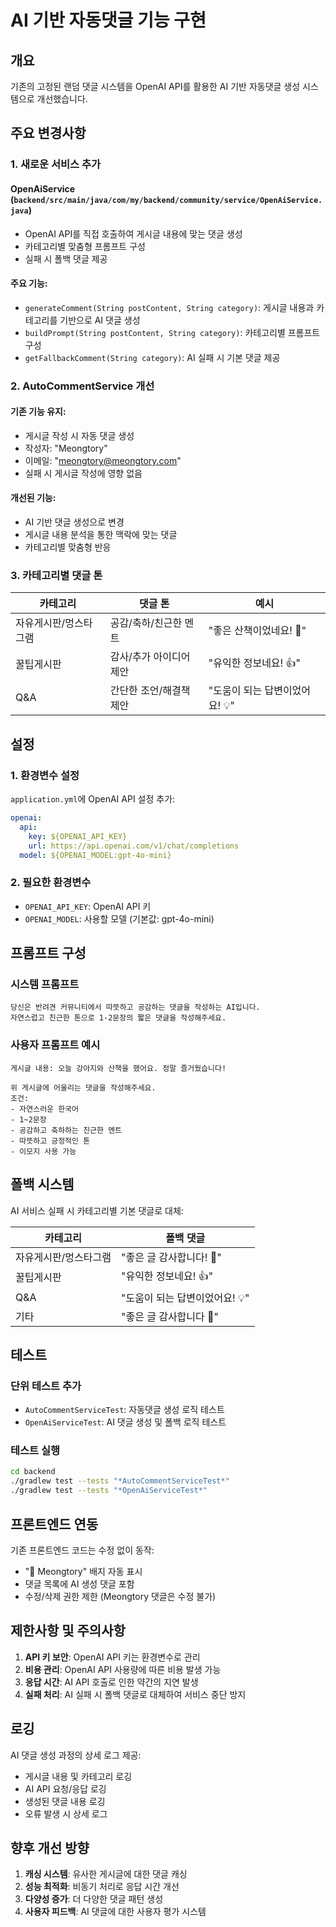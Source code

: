 # AI 기반 자동댓글 기능 구현

## 개요

기존의 고정된 랜덤 댓글 시스템을 OpenAI API를 활용한 AI 기반 자동댓글 생성 시스템으로 개선했습니다.

## 주요 변경사항

### 1. 새로운 서비스 추가

#### OpenAiService (`backend/src/main/java/com/my/backend/community/service/OpenAiService.java`)
- OpenAI API를 직접 호출하여 게시글 내용에 맞는 댓글 생성
- 카테고리별 맞춤형 프롬프트 구성
- 실패 시 폴백 댓글 제공

#### 주요 기능:
- `generateComment(String postContent, String category)`: 게시글 내용과 카테고리를 기반으로 AI 댓글 생성
- `buildPrompt(String postContent, String category)`: 카테고리별 프롬프트 구성
- `getFallbackComment(String category)`: AI 실패 시 기본 댓글 제공

### 2. AutoCommentService 개선

#### 기존 기능 유지:
- 게시글 작성 시 자동 댓글 생성
- 작성자: "Meongtory"
- 이메일: "meongtory@meongtory.com"
- 실패 시 게시글 작성에 영향 없음

#### 개선된 기능:
- AI 기반 댓글 생성으로 변경
- 게시글 내용 분석을 통한 맥락에 맞는 댓글
- 카테고리별 맞춤형 반응

### 3. 카테고리별 댓글 톤

| 카테고리 | 댓글 톤 | 예시 |
|---------|---------|------|
| 자유게시판/멍스타그램 | 공감/축하/친근한 멘트 | "좋은 산책이었네요! 🐾" |
| 꿀팁게시판 | 감사/추가 아이디어 제안 | "유익한 정보네요! 👍" |
| Q&A | 간단한 조언/해결책 제안 | "도움이 되는 답변이었어요! 💡" |

## 설정

### 1. 환경변수 설정

`application.yml`에 OpenAI API 설정 추가:
```yaml
openai:
  api:
    key: ${OPENAI_API_KEY}
    url: https://api.openai.com/v1/chat/completions
  model: ${OPENAI_MODEL:gpt-4o-mini}
```

### 2. 필요한 환경변수
- `OPENAI_API_KEY`: OpenAI API 키
- `OPENAI_MODEL`: 사용할 모델 (기본값: gpt-4o-mini)

## 프롬프트 구성

### 시스템 프롬프트
```
당신은 반려견 커뮤니티에서 따뜻하고 공감하는 댓글을 작성하는 AI입니다. 
자연스럽고 친근한 톤으로 1-2문장의 짧은 댓글을 작성해주세요.
```

### 사용자 프롬프트 예시
```
게시글 내용: 오늘 강아지와 산책을 했어요. 정말 즐거웠습니다!

위 게시글에 어울리는 댓글을 작성해주세요.
조건:
- 자연스러운 한국어
- 1~2문장
- 공감하고 축하하는 친근한 멘트
- 따뜻하고 긍정적인 톤
- 이모지 사용 가능
```

## 폴백 시스템

AI 서비스 실패 시 카테고리별 기본 댓글로 대체:

| 카테고리 | 폴백 댓글 |
|---------|-----------|
| 자유게시판/멍스타그램 | "좋은 글 감사합니다! 🐾" |
| 꿀팁게시판 | "유익한 정보네요! 👍" |
| Q&A | "도움이 되는 답변이었어요! 💡" |
| 기타 | "좋은 글 감사합니다 🙌" |

## 테스트

### 단위 테스트 추가
- `AutoCommentServiceTest`: 자동댓글 생성 로직 테스트
- `OpenAiServiceTest`: AI 댓글 생성 및 폴백 로직 테스트

### 테스트 실행
```bash
cd backend
./gradlew test --tests "*AutoCommentServiceTest*"
./gradlew test --tests "*OpenAiServiceTest*"
```

## 프론트엔드 연동

기존 프론트엔드 코드는 수정 없이 동작:
- "🐾 Meongtory" 배지 자동 표시
- 댓글 목록에 AI 생성 댓글 포함
- 수정/삭제 권한 제한 (Meongtory 댓글은 수정 불가)

## 제한사항 및 주의사항

1. **API 키 보안**: OpenAI API 키는 환경변수로 관리
2. **비용 관리**: OpenAI API 사용량에 따른 비용 발생 가능
3. **응답 시간**: AI API 호출로 인한 약간의 지연 발생
4. **실패 처리**: AI 실패 시 폴백 댓글로 대체하여 서비스 중단 방지

## 로깅

AI 댓글 생성 과정의 상세 로그 제공:
- 게시글 내용 및 카테고리 로깅
- AI API 요청/응답 로깅
- 생성된 댓글 내용 로깅
- 오류 발생 시 상세 로그

## 향후 개선 방향

1. **캐싱 시스템**: 유사한 게시글에 대한 댓글 캐싱
2. **성능 최적화**: 비동기 처리로 응답 시간 개선
3. **다양성 증가**: 더 다양한 댓글 패턴 생성
4. **사용자 피드백**: AI 댓글에 대한 사용자 평가 시스템
